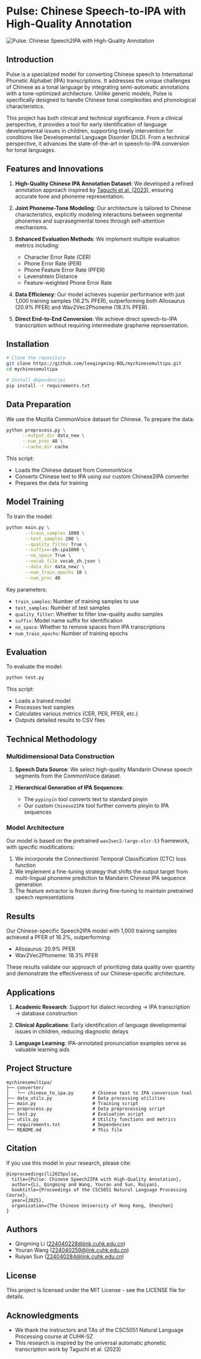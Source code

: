 # Pulse: Chinese Speech-to-IPA with High-Quality Annotation

![Pulse: Chinese Speech2IPA with High-Quality Annotation](poster/poster.jpg)

## Introduction

Pulse is a specialized model for converting Chinese speech to International Phonetic Alphabet (IPA) transcriptions. It addresses the unique challenges of Chinese as a tonal language by integrating semi-automatic annotations with a tone-optimized architecture. Unlike generic models, Pulse is specifically designed to handle Chinese tonal complexities and phonological characteristics.

This project has both clinical and technical significance. From a clinical perspective, it provides a tool for early identification of language developmental issues in children, supporting timely intervention for conditions like Developmental Language Disorder (DLD). From a technical perspective, it advances the state-of-the-art in speech-to-IPA conversion for tonal languages.

## Features and Innovations

1. **High-Quality Chinese IPA Annotation Dataset**: We developed a refined annotation approach inspired by [Taguchi et al. (2023)](https://arxiv.org/abs/2308.03917), ensuring accurate tone and phoneme representation.

2. **Joint Phoneme-Tone Modeling**: Our architecture is tailored to Chinese characteristics, explicitly modeling interactions between segmental phonemes and suprasegmental tones through self-attention mechanisms.

3. **Enhanced Evaluation Methods**: We implement multiple evaluation metrics including:
   - Character Error Rate (CER)
   - Phone Error Rate (PER)
   - Phone Feature Error Rate (PFER)
   - Levenshtein Distance
   - Feature-weighted Phone Error Rate

4. **Data Efficiency**: Our model achieves superior performance with just 1,000 training samples (16.2% PFER), outperforming both Allosaurus (20.9% PFER) and Wav2Vec2Phoneme (18.3% PFER).

5. **Direct End-to-End Conversion**: We achieve direct speech-to-IPA transcription without requiring intermediate grapheme representation.

## Installation

```bash
# Clone the repository
git clone https://github.com/leeqingming-BOL/mychinesemultipa.git
cd mychinesemultipa

# Install dependencies
pip install -r requirements.txt
```

## Data Preparation

We use the Mozilla CommonVoice dataset for Chinese. To prepare the data:

```bash
python preprocess.py \
      --output_dir data_new \
      --num_proc 48 \
      --cache_dir cache
```

This script:
- Loads the Chinese dataset from CommonVoice
- Converts Chinese text to IPA using our custom Chinese2IPA converter
- Prepares the data for training

## Model Training

To train the model:

```bash
python main.py \
       --train_samples 1000 \
       --test_samples 200 \
       --quality_filter True \
       --suffix=-zh-ipa1000 \
       --no_space True \
       --vocab_file vocab_zh.json \
       --data_dir data_new/ \
       --num_train_epochs 10 \
       --num_proc 48
```

Key parameters:
- `train_samples`: Number of training samples to use
- `test_samples`: Number of test samples
- `quality_filter`: Whether to filter low-quality audio samples
- `suffix`: Model name suffix for identification
- `no_space`: Whether to remove spaces from IPA transcriptions
- `num_train_epochs`: Number of training epochs

## Evaluation

To evaluate the model:

```bash
python test.py
```

This script:
- Loads a trained model
- Processes test samples
- Calculates various metrics (CER, PER, PFER, etc.)
- Outputs detailed results to CSV files

## Technical Methodology

### Multidimensional Data Construction

1. **Speech Data Source**: We select high-quality Mandarin Chinese speech segments from the CommonVoice dataset.

2. **Hierarchical Generation of IPA Sequences**:
   - The `pypinyin` tool converts text to standard pinyin
   - Our custom `Chinese2IPA` tool further converts pinyin to IPA sequences

### Model Architecture

Our model is based on the pretrained `wav2vec2-large-xlsr-53` framework, with specific modifications:

1. We incorporate the Connectionist Temporal Classification (CTC) loss function
2. We implement a fine-tuning strategy that shifts the output target from multi-lingual phoneme prediction to Mandarin Chinese IPA sequence generation
3. The feature extractor is frozen during fine-tuning to maintain pretrained speech representations

## Results

Our Chinese-specific Speech2IPA model with 1,000 training samples achieved a PFER of 16.2%, outperforming:
- Allosaurus: 20.9% PFER
- Wav2Vec2Phoneme: 18.3% PFER

These results validate our approach of prioritizing data quality over quantity and demonstrate the effectiveness of our Chinese-specific architecture.

## Applications

1. **Academic Research**: Support for dialect recording → IPA transcription → database construction

2. **Clinical Applications**: Early identification of language developmental issues in children, reducing diagnostic delays

3. **Language Learning**: IPA-annotated pronunciation examples serve as valuable learning aids

## Project Structure

```
mychinesemultipa/
├── converter/
│   └── chinese_to_ipa.py       # Chinese text to IPA conversion tool
├── data_utils.py               # Data processing utilities
├── main.py                     # Training script
├── preprocess.py               # Data preprocessing script
├── test.py                     # Evaluation script
├── utils.py                    # Utility functions and metrics
├── requirements.txt            # Dependencies
└── README.md                   # This file
```

## Citation

If you use this model in your research, please cite:

```
@inproceedings{li2025pulse,
  title={Pulse: Chinese Speech2IPA with High-Quality Annotation},
  author={Li, Qingming and Wang, Youran and Sun, Ruiyan},
  booktitle={Proceedings of the CSC5051 Natural Language Processing Course},
  year={2025},
  organization={The Chinese University of Hong Kong, Shenzhen}
}
```

## Authors

- Qingming Li (224040228@link.cuhk.edu.cn)
- Youran Wang (224040259@link.cuhk.edu.cn)
- Ruiyan Sun (224040284@link.cuhk.edu.cn)

## License

This project is licensed under the MIT License - see the LICENSE file for details.

## Acknowledgments

- We thank the instructors and TAs of the CSC5051 Natural Language Processing course at CUHK-SZ
- This research is inspired by the universal automatic phonetic transcription work by Taguchi et al. (2023)